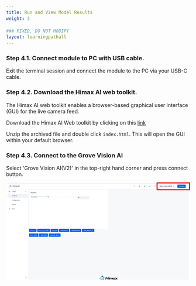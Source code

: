 ```yaml
---
title: Run and View Model Results
weight: 3

### FIXED, DO NOT MODIFY
layout: learningpathall
---
```



### Step 4.1. Connect module to PC with USB cable.

Exit the terminal session and connect the module to the PC via your USB-C cable. 

### Step 4.2. Download the Himax AI web toolkit.  

The Himax AI web toolkit enables a browser-based graphical user interface (GUI) for the live camera feed. 

Download the Himax AI Web toolkit by clicking on this [link](https://github.com/HimaxWiseEyePlus/Seeed_Grove_Vision_AI_Module_V2/releases/download/v1.1/Himax_AI_web_toolkit.zip)

Unzip the archived file and double click `index.html`. This will open the GUI within your default browser.

### Step 4.3. Connect to the Grove Vision AI

Select 'Grove Vision AI(V2)' in the top-right hand corner and press connect button. 

![Himax web UI](./himax_web_ui.jpg)

